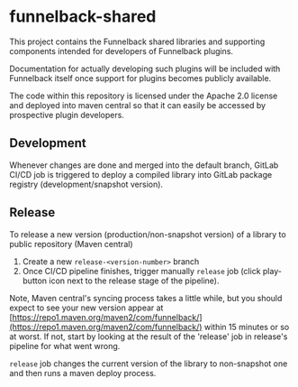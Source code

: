# funnelback-shared

This project contains the Funnelback shared libraries and supporting components intended for developers of Funnelback plugins.

Documentation for actually developing such plugins will be included with Funnelback itself once support for plugins becomes
publicly available.

The code within this repository is licensed under the Apache 2.0 license and deployed into maven central so that it
can easily be accessed by prospective plugin developers.

## Development

Whenever changes are done and merged into the default branch, GitLab CI/CD job is triggered to deploy a compiled library into 
GitLab package registry (development/snapshot version).

## Release

To release a new version (production/non-snapshot version) of a library to public repository (Maven central)

1. Create a new `release-<version-number>` branch
2. Once CI/CD pipeline finishes, trigger manually `release` job (click play-button icon next to the release stage of the pipeline).

Note, Maven central's syncing process takes a little while, but you should expect to see your new version appear at 
[https://repo1.maven.org/maven2/com/funnelback/](https://repo1.maven.org/maven2/com/funnelback/) within 15 minutes or so at worst.
If not, start by looking at the result of the 'release' job in release's pipeline for what went wrong.

`release` job changes the current version of the library to non-snapshot one and then runs a maven deploy process.
